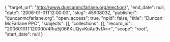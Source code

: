 {
  "target_url": "http://www.duncanmcfarlane.org/election/", 
  "end_date": null, 
  "date": "2006-01-01T12:00:00", 
  "slug": 45908032, 
  "publisher": "duncanmcfarlane.org", 
  "open_access": true, 
  "npld": false, 
  "title": "Duncan McFarlane PPC", 
  "subjects": [], 
  "collections": [], 
  "record_id": "20060101T120000/4Rra5j066KUQyvKuAu9vfA==", 
  "scope": "root", 
  "start_date": null
}

